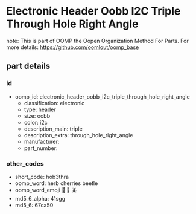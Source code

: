 # Electronic Header Oobb I2C Triple Through Hole Right Angle  

note: This is part of OOMP the Oopen Organization Method For Parts. For more details: https://github.com/oomlout/oomp_base

##  part details





### id
* oomp_id: electronic_header_oobb_i2c_triple_through_hole_right_angle
  * classification: electronic
  * type: header
  * size: oobb
  * color: i2c
  * description_main: triple
  * description_extra: through_hole_right_angle
  * manufacturer: 
  * part_number: 

### other_codes
* short_code: hob3thra
* oomp_word: herb cherries beetle
* oomp_word_emoji :herb: :cherries: :beetle:
* md5_6_alpha: 41sgg
* md5_6: 67ca50